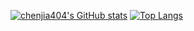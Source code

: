 [![chenjia404's GitHub stats](https://github-readme-stats.vercel.app/api?username=chenjia404&theme=radical)](https://github.com/chenjia404/)
[![Top Langs](https://github-readme-stats.vercel.app/api/top-langs/?username=chenjia404&&layout=compact&theme=radical&line_height=27&v=5)](https://github.com/chenjia404/)

